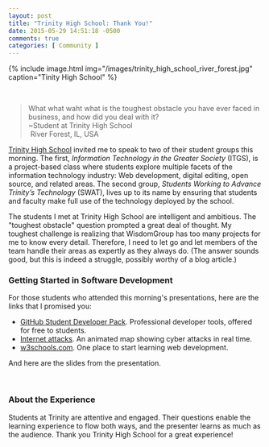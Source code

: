 ```yaml
---
layout: post
title: "Trinity High School: Thank You!"
date: 2015-05-29 14:51:18 -0500
comments: true
categories: [ Community ]
---
```

{% include image.html img="/images/trinity_high_school_river_forest.jpg" caption="Tinity High School" %}

&nbsp;<br/>

>What what waht what is the toughest obstacle you have ever faced in business, and how did you deal with it?<br/>~Student at Trinity High School<br/>&nbsp;River Forest, IL, USA

[Trinity High School](http://www.trinityhs.org/) invited me to speak to two of their student groups this morning. The first, _Information Technology in the Greater Society_ (ITGS), is a project-based class where students explore multiple facets of the information technology industry: Web development, digital editing, open source, and related areas. The second group, _Students Working to Advance Trinity’s Technology_ (SWAT), lives up to its name by ensuring that students and faculty make full use of the technology deployed by the school.

<!--more-->

The students I met at Trinity High School are intelligent and ambitious. The "toughest obstacle" question prompted a great deal of thought. My toughest challenge is realizing that WisdomGroup has too many projects for me to know every detail. Therefore, I need to let go and let members of the team handle their areas as expertly as they always do. (The answer sounds good, but this is indeed a struggle, possibly worthy of a blog article.) 

### Getting Started in Software Development

For those students who attended this morning's presentations, here are the links that I promised you:

* [GitHub Student Developer Pack](https://education.github.com/pack).  Professional developer tools, offered for free to students.
* [Internet attacks](http://map.ipviking.com/). An animated map showing cyber attacks in real time.
* [w3schools.com](http://www.w3schools.com/). One place to start learning web development.

And here are the slides from the presentation.

<center><script async class="speakerdeck-embed" data-id="3c1eebc95b8f4eb4b81ae48826a8ab0e" data-ratio="1.77777777777778" src="//speakerdeck.com/assets/embed.js"></script></center>

<br/>

### About the Experience

Students at Trinity are attentive and engaged. Their questions enable the learning experience to flow both ways, and the presenter learns as much as the audience. Thank you Trinity High School for a great experience!
